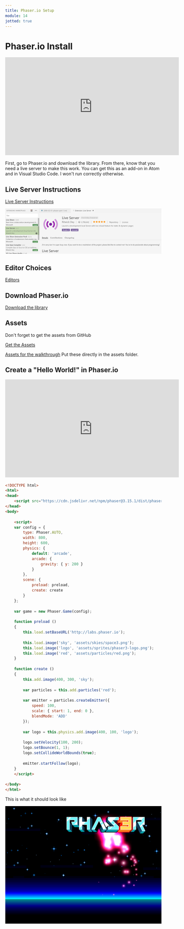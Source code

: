 ```yaml
---
title: Phaser.io Setup
module: 14
jotted: true
---
```


# Phaser.io Install

<iframe width="560" height="315" src="https://www.youtube.com/embed/HHsKBnSrTKE" frameborder="0" allow="accelerometer; autoplay; encrypted-media; gyroscope; picture-in-picture" allowfullscreen></iframe>

First, go to Phaser.io and download the library.  From there, know that you need a live server to make this work. You can get this as an add-on in Atom and in Visual Studio Code.  I won't run correctly otherwise.

## Live Server Instructions

[Live Server Instructions](http://phaser.io/tutorials/getting-started-phaser3/part2)

![Live Server](../imgs/LiveServer.png "Live Server")

## Editor Choices

[Editors](http://phaser.io/tutorials/getting-started-phaser3/part3)

## Download Phaser.io

[Download the library](http://phaser.io/tutorials/getting-started-phaser3/part4)

## Assets

Don't forget to get the assets from GitHub

[Get the Assets](https://github.com/photonstorm/phaser3-examples)

[Assets for the walkthrough](https://github.com/Montana-Media-Arts/web-tech-Spring2019/tree/master/modules/week-14/imgs)
Put these directly in the assets folder.

## Create a "Hello World!" in Phaser.io

<iframe width="560" height="315" src="https://www.youtube.com/embed/xEvFkYvuZmI" frameborder="0" allow="accelerometer; autoplay; encrypted-media; gyroscope; picture-in-picture" allowfullscreen></iframe>

```html
<!DOCTYPE html>
<html>
<head>
    <script src="https://cdn.jsdelivr.net/npm/phaser@3.15.1/dist/phaser-arcade-physics.min.js"></script>
</head>
<body>

    <script>
    var config = {
        type: Phaser.AUTO,
        width: 800,
        height: 600,
        physics: {
            default: 'arcade',
            arcade: {
                gravity: { y: 200 }
            }
        },
        scene: {
            preload: preload,
            create: create
        }
    };

    var game = new Phaser.Game(config);

    function preload ()
    {
        this.load.setBaseURL('http://labs.phaser.io');

        this.load.image('sky', 'assets/skies/space3.png');
        this.load.image('logo', 'assets/sprites/phaser3-logo.png');
        this.load.image('red', 'assets/particles/red.png');
    }

    function create ()
    {
        this.add.image(400, 300, 'sky');

        var particles = this.add.particles('red');

        var emitter = particles.createEmitter({
            speed: 100,
            scale: { start: 1, end: 0 },
            blendMode: 'ADD'
        });

        var logo = this.physics.add.image(400, 100, 'logo');

        logo.setVelocity(100, 200);
        logo.setBounce(1, 1);
        logo.setCollideWorldBounds(true);

        emitter.startFollow(logo);
    }
    </script>

</body>
</html>
```

This is what it should look like

![Phaser Hello World](../imgs/PhaserHello.png "Phaser Hello World")